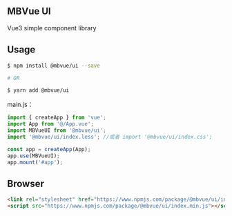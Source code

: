 ## MBVue UI

Vue3 simple component library

## Usage

```bash
$ npm install @mbvue/ui --save

# OR

$ yarn add @mbvue/ui
```

main.js：

```js
import { createApp } from 'vue';
import App from '@/App.vue';
import MBVueUI from '@mbvue/ui';
import '@mbvue/ui/index.less'; //或者 import '@mbvue/ui/index.css';

const app = createApp(App);
app.use(MBVueUI);
app.mount('#app');
```

## Browser

```html
<link rel="stylesheet" href="https://www.npmjs.com/package/@mbvue/ui/index.css" />
<script src="https://www.npmjs.com/package/@mbvue/ui/index.min.js"></script>
```
